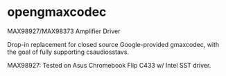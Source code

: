 # opengmaxcodec
MAX98927/MAX98373 Amplifier Driver

Drop-in replacement for closed source Google-provided gmaxcodec, with the goal of fully supporting csaudiosstavs.

MAX98927: Tested on Asus Chromebook Flip C433 w/ Intel SST driver.